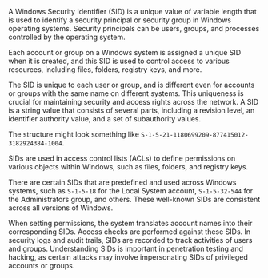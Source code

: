 A Windows Security Identifier (SID) is a unique value of variable length that is used to identify a security principal or security group in Windows operating systems. Security principals can be users, groups, and processes controlled by the operating system.

Each account or group on a Windows system is assigned a unique SID when it is created, and this SID is used to control access to various resources, including files, folders, registry keys, and more.

The SID is unique to each user or group, and is different even for accounts or groups with the same name on different systems. This uniqueness is crucial for maintaining security and access rights across the network. A SID is a string value that consists of several parts, including a revision level, an identifier authority value, and a set of subauthority values.

The structure might look something like `S-1-5-21-1180699209-877415012-3182924384-1004`.

SIDs are used in access control lists (ACLs) to define permissions on various objects within Windows, such as files, folders, and registry keys.

There are certain SIDs that are predefined and used across Windows systems, such as `S-1-5-18` for the Local System account, `S-1-5-32-544` for the Administrators group, and others. These well-known SIDs are consistent across all versions of Windows.

When setting permissions, the system translates account names into their corresponding SIDs. Access checks are performed against these SIDs. In security logs and audit trails, SIDs are recorded to track activities of users and groups. Understanding SIDs is important in penetration testing and hacking, as certain attacks may involve impersonating SIDs of privileged accounts or groups.

